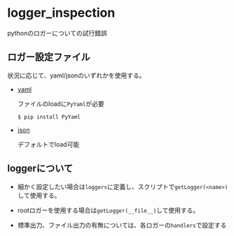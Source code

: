 # logger_inspection
pythonのロガーについての試行錯誤

## ロガー設定ファイル
状況に応じて、yaml/jsonのいずれかを使用する。
- [yaml](./config/logger_conf.yaml)
 
  ファイルのloadに`PyYaml`が必要
  ```shell
  $ pip install PyYaml
  ```
- [json](./config/logger_conf.json)

  デフォルトでload可能

## loggerについて

- 細かく設定したい場合は`loggers`に定義し、スクリプトで`getLogger(<name>)`して使用する。
- rootロガーを使用する場合は`getLogger(__file__)`して使用する。

- 標準出力、ファイル出力の有無については、各ロガーの`handlers`で設定する
